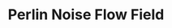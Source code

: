 ---
layout: project
title: Perlin Noise Flow Field
image: /images/projects/perlin-noise-flow-field.png
description: Perlin Noise is utilized to generate a field of preferred movement vectors. Particles traverse the field, and their paths are drawn to the screen over time.
scripts:
  - common/p5.js
  - common/p5.dom.js
  - PerlinNoiseFlowField/particle.js
  - PerlinNoiseFlowField/sketch.js
---